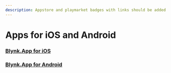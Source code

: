 ```yaml
---
description: Appstore and playmarket badges with links should be added here
---
```


# Apps for iOS and Android

### [Blynk.App for iOS](https://apps.apple.com/us/app/blynk-iot/id1559317868)

### [Blynk.App for Android](https://play.google.com/store/apps/details?id=cloud.blynk)




